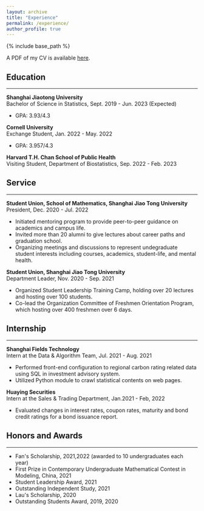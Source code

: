 ```yaml
---
layout: archive
title: "Experience"
permalink: /experience/
author_profile: true
---
```

{% include base_path %}

A PDF of my CV is available [here](http://yiiihan.github.io/files/CV_YiHan.pdf).

<!-- <embed src="http://yiiihan.github.io/files/CV_YiHan.pdf" width="650" height="1800" type='application/pdf'> -->

## Education
---
**Shanghai Jiaotong University** <br />
Bachelor of Science in Statistics, Sept. 2019 - Jun. 2023 (Expected) <br />
- GPA: 3.93/4.3

**Cornell University** <br />
Exchange Student, Jan. 2022 - May. 2022 <br />
- GPA: 3.957/4.3 

**Harvard T.H. Chan School of Public Health** <br />
Visiting Student, Department of Biostatistics, Sep. 2022 - Feb. 2023 <br />


## Service
---
**Student Union, School of Mathematics, Shanghai Jiao Tong University** <br />
President, Dec. 2020 - Jul. 2022 
- Initiated mentoring program to provide peer-to-peer guidance on academics and campus life.
- Invited more than 20 alumni to give lectures about career paths and graduation school.
- Organizing meetings and discussions to represent undegraduate student interests including courses, academics, student-life, and mental health.

**Student Union, Shanghai Jiao Tong University** <br />
Department Leader, Nov. 2020 - Sep. 2021
- Organized Student Leadership Training Camp, holding over 20 lectures and hosting over 100 students.
- Co-lead the Organization Committee of Freshmen Orientation Program, which hosting over 400 freshmen over 6 days.

## Internship
---
**Shanghai Fields Technology** <br />
Intern at the Data & Algorithm Team, Jul. 2021 - Aug. 2021
- Performed front-end configuration to regional carbon rating related data using SQL in investment advisory system.
- Utilized Python module to crawl statistical contents on web pages.

**Huaying Securities** <br />
Intern at the Sales & Trading Department, Jan.2021 - Feb, 2022
- Evaluated changes in interest rates, coupon rates, maturity and bond credit ratings for a bond issuance report.

## Honors and Awards
---
- Fan's Scholarship, 2021,2022 (awarded to 10 undergraduates each year)
- First Prize in Contemporary Undergraduate Mathematical Contest in Modeling, China, 2021
- Student Leadership Award, 2021
- Outstanding Independent Study, 2021 
- Lau's Scholarship, 2020
- Outstanding Students Award, 2019, 2020

